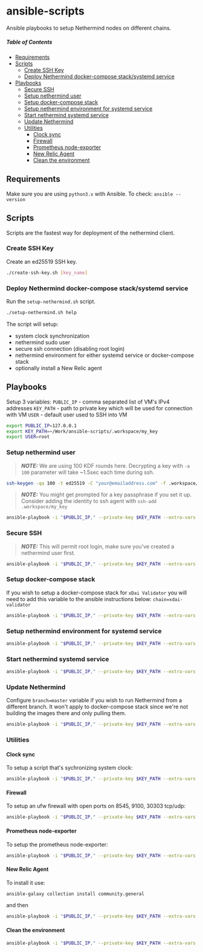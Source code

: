 # ansible-scripts
Ansible playbooks to setup Nethermind nodes on different chains.

##### Table of Contents
  - [Requirements](#requirements)
  - [Scripts](#scripts)
    * [Create SSH Key](#create-ssh-key)
    * [Deploy Nethermind docker-compose stack/systemd service](#deploy-nethermind-docker-compose-stack-systemd-service)
  - [Playbooks](#playbooks)
    * [Secure SSH](#secure-ssh)
    * [Setup nethermind user](#setup-nethermind-user)
    * [Setup docker-compose stack](#setup-docker-compose-stack)
    * [Setup nethermind environment for systemd service](#setup-nethermind-environment-for-systemd-service)
    * [Start nethermind systemd service](#start-nethermind-systemd-service)
    * [Update Nethermind](#update-nethermind)
    * [Utilities](#utilities)
      + [Clock sync](#clock-sync)
      + [Firewall](#firewall)
      + [Prometheus node-exporter](#prometheus-node-exporter)
      + [New Relic Agent](#new-relic-agent)
      + [Clean the environment](#clean-the-environment)

## Requirements
Make sure you are using `python3.x` with Ansible. To check: `ansible --version`

## Scripts
Scripts are the fastest way for deployment of the nethermind client.

### Create SSH Key

Create an ed25519 SSH key.

```bash
./create-ssh-key.sh [key_name]
```

### Deploy Nethermind docker-compose stack/systemd service

Run the `setup-nethermind.sh` script.

```bash
./setup-nethermind.sh help
```

The script will setup:
* system clock synchronization
* nethermind sudo user
* secure ssh connection (disabling root login)
* nethermind environment for either systemd service or docker-compose stack
* optionally install a New Relic agent

## Playbooks

Setup 3 variables:
`PUBLIC_IP` - comma separated list of VM's IPv4 addresses
`KEY_PATH` - path to private key which will be used for connection with VM
`USER` - default user used to SSH into VM

```bash
export PUBLIC_IP=127.0.0.1
export KEY_PATH=~/Work/ansible-scripts/.workspace/my_key
export USER=root
```

### Setup nethermind user

> **_NOTE:_** We are using 100 KDF rounds here. Decrypting a key with `-a 100` parameter will take ~1.5sec each time during ssh.

```bash
ssh-keygen -qa 100 -t ed25519 -C "your@emailaddress.com" -f .workspace/my_key_name
```

> **_NOTE:_** You might get prompted for a key passphrase if you set it up. Consider adding the identity to ssh agent with `ssh-add .workspace/my_key`

```bash
ansible-playbook -i "$PUBLIC_IP," --private-key $KEY_PATH --extra-vars "ansible_user=$USER ssh_user=nethermind ssh_identity_key=$KEY_PATH.pub" playbooks/setup-user.yml
```

### Secure SSH

> **_NOTE:_** This will permit root login, make sure you've created a nethermind user first.

```bash
ansible-playbook -i "$PUBLIC_IP," --private-key $KEY_PATH --extra-vars "ansible_user=$USER" playbooks/secure-ssh.yml
```

### Setup docker-compose stack

If you wish to setup a docker-compose stack for `xDai Validator` you will need to add this variable to the ansible instructions below: `chain=xdai-validator`

```bash
ansible-playbook -i "$PUBLIC_IP," --private-key $KEY_PATH --extra-vars "ansible_user=nethermind" playbooks/setup-docker-compose.yml
```

### Setup nethermind environment for systemd service

```bash
ansible-playbook -i "$PUBLIC_IP," --private-key $KEY_PATH --extra-vars "ansible_user=nethermind" playbooks/setup-nethermind.yml
```

### Start nethermind systemd service

```bash
ansible-playbook -i "$PUBLIC_IP," --private-key $KEY_PATH --extra-vars "ansible_user=nethermind" playbooks/start-nethermind.yml
```

### Update Nethermind

Configure `branch=master` variable if you wish to run Nethermind from a different branch. 
It won't apply to docker-compose stack since we're not building the images there and only pulling them.

```bash
ansible-playbook -i "$PUBLIC_IP," --private-key $KEY_PATH --extra-vars "ansible_user=nethermind branch=master" playbooks/update-nethermind.yml
```

### Utilities

#### Clock sync

To setup a script that's sychronizing system clock:

```bash
ansible-playbook -i "$PUBLIC_IP," --private-key $KEY_PATH --extra-vars "ansible_user=nethermind" playbooks/setup-sync-clock.yml
```

#### Firewall

To setup an ufw firewall with open ports on 8545, 9100, 30303 tcp/udp:

```bash
ansible-playbook -i "$PUBLIC_IP," --private-key $KEY_PATH --extra-vars "ansible_user=nethermind" playbooks/setup-firewall.yml
```

#### Prometheus node-exporter

To setup the prometheus node-exporter:

```bash
ansible-playbook -i "$PUBLIC_IP," --private-key $KEY_PATH --extra-vars "ansible_user=nethermind" playbooks/setup-node-exporter.yml
```

#### New Relic Agent 

To install it use: 
```bash
ansible-galaxy collection install community.general
```

and then

```bash
ansible-playbook -i "$PUBLIC_IP," --private-key $KEY_PATH --extra-vars "ansible_user=nethermind" playbooks/setup-newrelic.yml
```

#### Clean the environment

```bash
ansible-playbook -i "$PUBLIC_IP," --private-key $KEY_PATH --extra-vars "ansible_user=nethermind" playbooks/clean.yml
```
